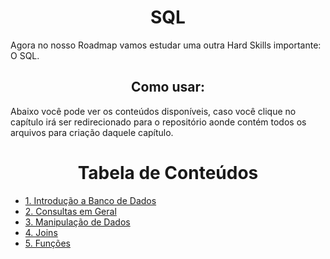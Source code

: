<h1 align="center">SQL</h1>
<p>Agora no nosso Roadmap vamos estudar uma outra Hard Skills importante: O SQL.</p>

<h2 align="center">Como usar:</h2>
<p>Abaixo você pode ver os conteúdos disponíveis, caso você clique no capítulo irá ser redirecionado para o repositório aonde contém todos os arquivos para criação daquele capítulo.</p>

<h1 align="center">Tabela de Conteúdos</h1>
<ul>
   <li><a href="https://github.com/Math-Muniz/Data-Roadmap/tree/main/Data-Science-Roadmap/SQL/1.Introducao-a-Banco-de-Dados">1. Introdução a Banco de Dados</a></li>
   <li><a href="https://github.com/Math-Muniz/Data-Roadmap/tree/main/Data-Science-Roadmap/SQL/2.Consultas-em-Geral">2. Consultas em Geral</a></li>
   <li><a href="https://github.com/Math-Muniz/Data-Roadmap/tree/main/Data-Science-Roadmap/SQL/3.Manipulacao-de-Dados">3. Manipulação de Dados</a></li>
   <li><a href="https://github.com/Math-Muniz/Data-Roadmap/tree/main/Data-Science-Roadmap/SQL/4.Joins">4. Joins</a></li>
   <li><a href="https://github.com/Math-Muniz/Data-Roadmap/tree/main/Data-Science-Roadmap/SQL/5.Funcoes">5. Funções</a></li>
</ul>

